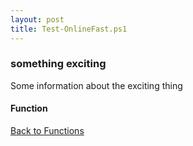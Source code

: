 ```yaml
---
layout: post
title: Test-OnlineFast.ps1
---
```


### something exciting

Some information about the exciting thing

#### Function

<script async src="https://gist-it.appspot.com/github.com/BanterBoy/scripts-blog/blob/master/PowerShell/functions/Test-OnlineFast.ps1" crossorigin="anonymous"></script>

<a href="/menu/_pages/functions.html">Back to Functions</a>
